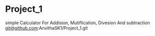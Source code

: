 # Project_1
simple Calculator For Addision, Mutiflication, Divesion And subtraction
git@github.com:AnvithaSK1/Project_1.git
